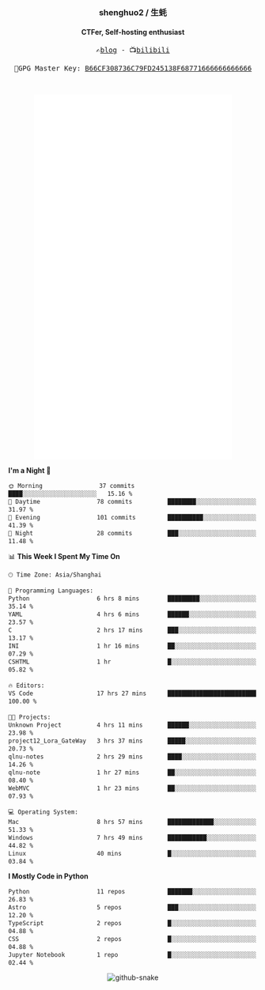 <h3 align="center"> shenghuo2 / 生蚝 </h3>
<h4 align="center" >CTFer, Self-hosting enthusiast</h3>


<p align="center">
  <samp>
    ✍️<a href="https://blog.shenghuo2.top/">blog</a> -
    📺<a href="https://space.bilibili.com/85894935">bilibili</a>
  </samp>
</p>
<p align="center">
  <samp>
     🔐GPG Master Key: <a align="center" href="https://github.com/shenghuo2.gpg">B66CF308736C79FD245138F68771666666666666</a>
  </samp>
</p>
<br>
<p align="center">
  <a href="https://github.com/shenghuo2">
    <img width="400" align="top" src="https://github.com/shenghuo2/shenghuo2/blob/main/metrics.left.svg" />
  </a>
  <a href="https://github.com/shenghuo2">
    <img width="400" align="top" src="https://github.com/shenghuo2/shenghuo2/blob/main/metrics.right.svg" />
  </a>
</p>


<!--START_SECTION:waka-->
**I'm a Night 🦉** 

```text
🌞 Morning                37 commits          ████░░░░░░░░░░░░░░░░░░░░░   15.16 % 
🌆 Daytime                78 commits          ████████░░░░░░░░░░░░░░░░░   31.97 % 
🌃 Evening                101 commits         ██████████░░░░░░░░░░░░░░░   41.39 % 
🌙 Night                  28 commits          ███░░░░░░░░░░░░░░░░░░░░░░   11.48 % 
```


📊 **This Week I Spent My Time On** 

```text
🕑︎ Time Zone: Asia/Shanghai

💬 Programming Languages: 
Python                   6 hrs 8 mins        █████████░░░░░░░░░░░░░░░░   35.14 % 
YAML                     4 hrs 6 mins        ██████░░░░░░░░░░░░░░░░░░░   23.57 % 
C                        2 hrs 17 mins       ███░░░░░░░░░░░░░░░░░░░░░░   13.17 % 
INI                      1 hr 16 mins        ██░░░░░░░░░░░░░░░░░░░░░░░   07.29 % 
CSHTML                   1 hr                █░░░░░░░░░░░░░░░░░░░░░░░░   05.82 % 

🔥 Editors: 
VS Code                  17 hrs 27 mins      █████████████████████████   100.00 % 

🐱‍💻 Projects: 
Unknown Project          4 hrs 11 mins       ██████░░░░░░░░░░░░░░░░░░░   23.98 % 
project12_Lora_GateWay   3 hrs 37 mins       █████░░░░░░░░░░░░░░░░░░░░   20.73 % 
qlnu-notes               2 hrs 29 mins       ████░░░░░░░░░░░░░░░░░░░░░   14.26 % 
qlnu-note                1 hr 27 mins        ██░░░░░░░░░░░░░░░░░░░░░░░   08.40 % 
WebMVC                   1 hr 23 mins        ██░░░░░░░░░░░░░░░░░░░░░░░   07.93 % 

💻 Operating System: 
Mac                      8 hrs 57 mins       █████████████░░░░░░░░░░░░   51.33 % 
Windows                  7 hrs 49 mins       ███████████░░░░░░░░░░░░░░   44.82 % 
Linux                    40 mins             █░░░░░░░░░░░░░░░░░░░░░░░░   03.84 % 
```

**I Mostly Code in Python** 

```text
Python                   11 repos            ███████░░░░░░░░░░░░░░░░░░   26.83 % 
Astro                    5 repos             ███░░░░░░░░░░░░░░░░░░░░░░   12.20 % 
TypeScript               2 repos             █░░░░░░░░░░░░░░░░░░░░░░░░   04.88 % 
CSS                      2 repos             █░░░░░░░░░░░░░░░░░░░░░░░░   04.88 % 
Jupyter Notebook         1 repo              █░░░░░░░░░░░░░░░░░░░░░░░░   02.44 % 
```




<!--END_SECTION:waka-->


<div align="center">
  <picture>
    <source media="(prefers-color-scheme: dark)" srcset="https://gist.githubusercontent.com/shenghuo2/bfce20b14ab0484cef03bae6e60e0b3a/raw/github-snake-dark.svg" />
    <source media="(prefers-color-scheme: light)" srcset="https://gist.githubusercontent.com/shenghuo2/bfce20b14ab0484cef03bae6e60e0b3a/raw/github-snake.svg" />
    <img alt="github-snake" src="https://gist.githubusercontent.com/shenghuo2/bfce20b14ab0484cef03bae6e60e0b3a/raw/github-snake.svg" />
  </picture>
</div>

<!--
**shenghuo2/shenghuo2** is a ✨ _special_ ✨ repository because its `README.md` (this file) appears on your GitHub profile.

Here are some ideas to get you started:

- 🔭 I’m currently working on ...
- 🌱 I’m currently learning ...
- 👯 I’m looking to collaborate on ...
- 🤔 I’m looking for help with ...
- 💬 Ask me about ...
- 📫 How to reach me: ...
- 😄 Pronouns: ...
- ⚡ Fun fact: ...
-->
